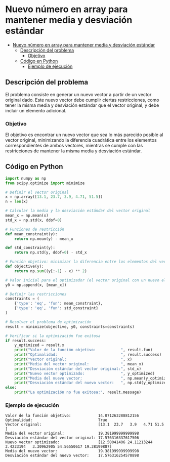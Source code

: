 # Nuevo número en array para mantener media y desviación estándar

- [Nuevo número en array para mantener media y desviación estándar](#nuevo-número-en-array-para-mantener-media-y-desviación-estándar)
  - [Descripción del problema](#descripción-del-problema)
    - [Objetivo](#objetivo)
  - [Código en Python](#código-en-python)
    - [Ejemplo de ejecución](#ejemplo-de-ejecución)

## Descripción del problema

El problema consiste en generar un nuevo vector a partir de un vector original dado. Este nuevo vector debe cumplir ciertas restricciones, como tener la misma media y desviación estándar que el vector original, y debe incluir un elemento adicional.

### Objetivo

El objetivo es encontrar un nuevo vector que sea lo más parecido posible al vector original, minimizando la diferencia cuadrática entre los elementos correspondientes de ambos vectores, mientras se cumple con las restricciones de mantener la misma media y desviación estándar.


## Código en Python

```python
import numpy as np
from scipy.optimize import minimize

# Definir el vector original
x = np.array([13.1, 23.7, 3.9, 4.71, 51.5])
n = len(x)

# Calcular la media y la desviación estándar del vector original
mean_x = np.mean(x)
std_x = np.std(x, ddof=0)

# Funciones de restricción
def mean_constraint(y):
    return np.mean(y) - mean_x

def std_constraint(y):
    return np.std(y, ddof=0) - std_x

# Función objetivo: minimizar la diferencia entre los elementos del vector original y el nuevo vector
def objective(y):
    return np.sum((y[:-1] - x) ** 2)

# Valor inicial para el optimizador (el vector original con un nuevo elemento)
y0 = np.append(x, [mean_x])

# Definir las restricciones
constraints = (
    {'type': 'eq', 'fun': mean_constraint},
    {'type': 'eq', 'fun': std_constraint}
)

# Resolver el problema de optimización
result = minimize(objective, y0, constraints=constraints)

# Verificar si la optimización fue exitosa
if result.success:
    y_optimized = result.x
    print("Valor de la función objetivo:           ", result.fun)
    print("Optimalidad:                            ", result.success)
    print("Vector original:                        ", x)
    print("Media del vector original:              ", mean_x)
    print("Desviación estándar del vector original:", std_x)
    print("Nuevo vector optimizado:                ", y_optimized)
    print("Media del nuevo vector:                 ", np.mean(y_optimized))
    print("Desviación estándar del nuevo vector:   ", np.std(y_optimized, ddof=0))
else:
    print("La optimización no fue exitosa:", result.message)
```

### Ejemplo de ejecución

```shell
Valor de la función objetivo:            14.071263288812156
Optimalidad:                             True
Vector original:                         [13.1  23.7   3.9   4.71 51.5 ]
Media del vector original:               19.381999999999998
Desviación estándar del vector original: 17.576316337617506
Nuevo vector optimizado:                 [12.50041406 24.11213244  2.4223194   3.30962905 54.56550617 19.38199887]
Media del nuevo vector:                  19.381999999999998
Desviación estándar del nuevo vector:    17.576316254570898
```